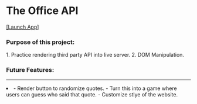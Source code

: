 <h1> The Office API </h1>

<a href="https://hernandez-g.github.io/TheOfficeQuotes/">[Launch App]</a> &nbsp; &nbsp;


<h3>Purpose of this project:</h3>
<p>
1. Practice rendering third party API into live server.
2. DOM Manipulation.

</p>

<h3>Future Features: </h3>
<hr>
<li> 
- Render button to randomize quotes.
- Turn this into a game where users can guess who said that quote.
- Customize stlye of the website. 
</li>
